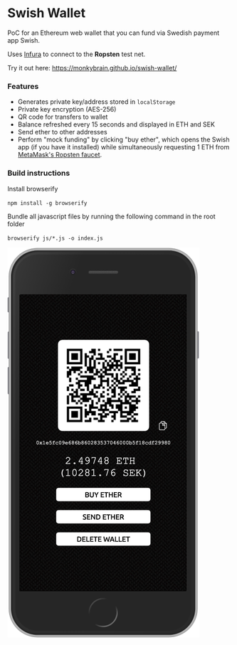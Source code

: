 # Swish Wallet

PoC for an Ethereum web wallet that you can fund via Swedish payment app Swish.

Uses [Infura](https://www.infura.io) to connect to the __Ropsten__ test net.

Try it out here: https://monkybrain.github.io/swish-wallet/

### Features
* Generates private key/address stored in `localStorage`
* Private key encryption (AES-256)
* QR code for transfers to wallet
* Balance refreshed every 15 seconds and displayed in ETH and SEK
* Send ether to other addresses
* Perform "mock funding" by clicking "buy ether", which opens the Swish app (if you have it installed) while simultaneously requesting 1 ETH from [MetaMask's Ropsten faucet](https://faucet.metamask.io).

### Build instructions

Install browserify

`npm install -g browserify`

Bundle all javascript files by running the following command in the root folder

`browserify js/*.js -o index.js`

![](res/swish-wallet.png)
